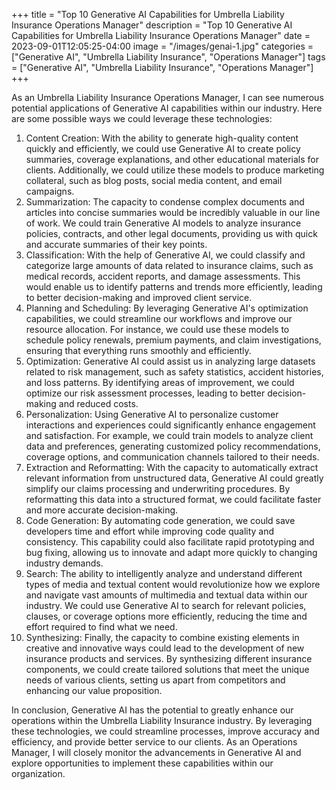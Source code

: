 +++
title = "Top 10 Generative AI Capabilities for Umbrella Liability Insurance Operations Manager"
description = "Top 10 Generative AI Capabilities for Umbrella Liability Insurance Operations Manager"
date = 2023-09-01T12:05:25-04:00
image = "/images/genai-1.jpg"
categories = ["Generative AI", "Umbrella Liability Insurance", "Operations Manager"]
tags = ["Generative AI", "Umbrella Liability Insurance", "Operations Manager"]
+++

As an Umbrella Liability Insurance Operations Manager, I can see numerous potential applications of Generative AI capabilities within our industry. Here are some possible ways we could leverage these technologies:

1. Content Creation: With the ability to generate high-quality content quickly and efficiently, we could use Generative AI to create policy summaries, coverage explanations, and other educational materials for clients. Additionally, we could utilize these models to produce marketing collateral, such as blog posts, social media content, and email campaigns.
2. Summarization: The capacity to condense complex documents and articles into concise summaries would be incredibly valuable in our line of work. We could train Generative AI models to analyze insurance policies, contracts, and other legal documents, providing us with quick and accurate summaries of their key points.
3. Classification: With the help of Generative AI, we could classify and categorize large amounts of data related to insurance claims, such as medical records, accident reports, and damage assessments. This would enable us to identify patterns and trends more efficiently, leading to better decision-making and improved client service.
4. Planning and Scheduling: By leveraging Generative AI's optimization capabilities, we could streamline our workflows and improve our resource allocation. For instance, we could use these models to schedule policy renewals, premium payments, and claim investigations, ensuring that everything runs smoothly and efficiently.
5. Optimization: Generative AI could assist us in analyzing large datasets related to risk management, such as safety statistics, accident histories, and loss patterns. By identifying areas of improvement, we could optimize our risk assessment processes, leading to better decision-making and reduced costs.
6. Personalization: Using Generative AI to personalize customer interactions and experiences could significantly enhance engagement and satisfaction. For example, we could train models to analyze client data and preferences, generating customized policy recommendations, coverage options, and communication channels tailored to their needs.
7. Extraction and Reformatting: With the capacity to automatically extract relevant information from unstructured data, Generative AI could greatly simplify our claims processing and underwriting procedures. By reformatting this data into a structured format, we could facilitate faster and more accurate decision-making.
8. Code Generation: By automating code generation, we could save developers time and effort while improving code quality and consistency. This capability could also facilitate rapid prototyping and bug fixing, allowing us to innovate and adapt more quickly to changing industry demands.
9. Search: The ability to intelligently analyze and understand different types of media and textual content would revolutionize how we explore and navigate vast amounts of multimedia and textual data within our industry. We could use Generative AI to search for relevant policies, clauses, or coverage options more efficiently, reducing the time and effort required to find what we need.
10. Synthesizing: Finally, the capacity to combine existing elements in creative and innovative ways could lead to the development of new insurance products and services. By synthesizing different insurance components, we could create tailored solutions that meet the unique needs of various clients, setting us apart from competitors and enhancing our value proposition.

In conclusion, Generative AI has the potential to greatly enhance our operations within the Umbrella Liability Insurance industry. By leveraging these technologies, we could streamline processes, improve accuracy and efficiency, and provide better service to our clients. As an Operations Manager, I will closely monitor the advancements in Generative AI and explore opportunities to implement these capabilities within our organization.